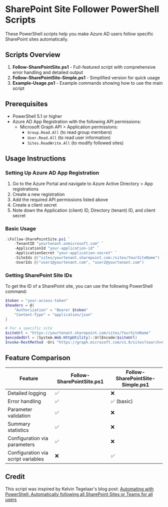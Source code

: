 # SharePoint Site Follower PowerShell Scripts

These PowerShell scripts help you make Azure AD users follow specific SharePoint sites automatically.

## Scripts Overview

1. **Follow-SharePointSite.ps1** - Full-featured script with comprehensive error handling and detailed output
2. **Follow-SharePointSite-Simple.ps1** - Simplified version for quick usage
3. **Example-Usage.ps1** - Example commands showing how to use the main script

## Prerequisites

- PowerShell 5.1 or higher
- Azure AD App Registration with the following API permissions:
  - Microsoft Graph API > Application permissions:
    - `Group.Read.All` (to read group members)
    - `User.Read.All` (to read user information)
    - `Sites.ReadWrite.All` (to modify followed sites)

## Usage Instructions

### Setting Up Azure AD App Registration

1. Go to the Azure Portal and navigate to Azure Active Directory > App registrations
2. Create a new registration
3. Add the required API permissions listed above
4. Create a client secret
5. Note down the Application (client) ID, Directory (tenant) ID, and client secret

### Basic Usage

```powershell
.\Follow-SharePointSite.ps1 `
    -TenantID "yourtenant.onmicrosoft.com" `
    -ApplicationId "your-application-id" `
    -ApplicationSecret "your-application-secret" `
    -SiteIds @("sites/yourtenant.sharepoint.com:/sites/YourSiteName") `
    -UserIds @("user1@yourtenant.com", "user2@yourtenant.com")
```

### Getting SharePoint Site IDs

To get the ID of a SharePoint site, you can use the following PowerShell command:

```powershell
$token = "your-access-token"
$headers = @{
    "Authorization" = "Bearer $token"
    "Content-Type" = "application/json"
}

# For a specific site
$siteUrl = "https://yourtenant.sharepoint.com/sites/YourSiteName"
$encodedUrl = [System.Web.HttpUtility]::UrlEncode($siteUrl)
Invoke-RestMethod -Uri "https://graph.microsoft.com/v1.0/sites?search=$encodedUrl" -Headers $headers -Method Get
```

## Feature Comparison

| Feature | Follow-SharePointSite.ps1 | Follow-SharePointSite-Simple.ps1 |
|---------|---------------------------|--------------------------------|
| Detailed logging | ✅ | ❌ |
| Error handling | ✅ | ✅ (basic) |
| Parameter validation | ✅ | ❌ |
| Summary statistics | ✅ | ❌ |
| Configuration via parameters | ✅ | ❌ |
| Configuration via script variables | ❌ | ✅ |

## Credit

This script was inspired by Kelvin Tegelaar's blog post: [Automating with PowerShell: Automatically following all SharePoint Sites or Teams for all users](https://www.cyberdrain.com/automating-with-powershell-automatically-following-all-sharepoint-sites-or-teas-for-all-users/)
